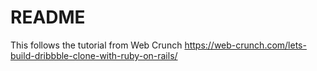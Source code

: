# README

This follows the tutorial from Web Crunch https://web-crunch.com/lets-build-dribbble-clone-with-ruby-on-rails/